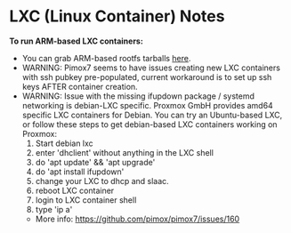 LXC (Linux Container) Notes
===========================

__To run ARM-based LXC containers:__

- You can grab ARM-based rootfs tarballs [here](https://jenkins.linuxcontainers.org/view/Images/).
- WARNING: Pimox7 seems to have issues creating new LXC containers with ssh pubkey pre-populated, current workaround is to set up ssh keys AFTER container creation.
- WARNING: Issue with the missing ifupdown package / systemd networking is debian-LXC specific. Proxmox GmbH provides amd64 specific LXC containers for Debian. You can try an Ubuntu-based LXC, or follow these steps to get debian-based LXC containers working on Proxmox:
    1. Start debian lxc
    2. enter 'dhclient' without anything in the LXC shell
    3. do 'apt update' && 'apt upgrade'
    4. do 'apt install ifupdown'
    5. change your LXC to dhcp and slaac.
    6. reboot LXC container
    7. login to LXC container shell
    8. type 'ip a'
    -  More info: https://github.com/pimox/pimox7/issues/160
